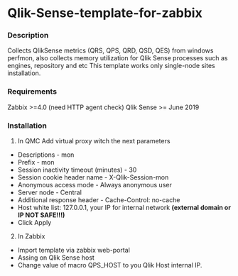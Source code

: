 # Qlik-Sense-template-for-zabbix
### Description
Collects  QlikSense metrics (QRS, QPS, QRD, QSD, QES) from windows perfmon, also collects memory utilization for Qlik Sense processes such as engines, repository and etc
This template works only single-node sites installation.
### Requirements
Zabbix >=4.0 (need HTTP agent check)
Qlik Sense >= June 2019
### Installation
1. In QMC
Add virtual proxy witch the next parameters
* Descriptions - mon
* Prefix - mon
* Session inactivity timeout (minutes) - 30
* Session cookie header name - X-Qlik-Session-mon
* Anonymous access mode - Always anonymous user
* Server node - Central
* Additional response header - Cache-Control: no-cache
* Host white list: 127.0.0.1, your IP for internal network **(external domain or IP NOT SAFE!!!)**
* Click Apply

2. In Zabbix
* Import template via zabbix web-portal
* Assing on Qlik Sense host
* Change value of macro QPS_HOST to you Qlik Host internal IP.

